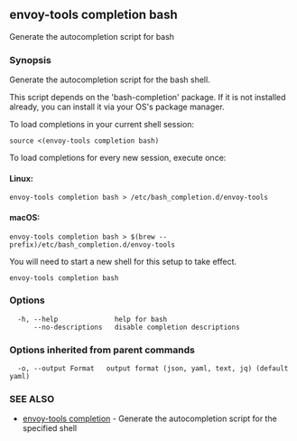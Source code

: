 ## envoy-tools completion bash

Generate the autocompletion script for bash

### Synopsis

Generate the autocompletion script for the bash shell.

This script depends on the 'bash-completion' package.
If it is not installed already, you can install it via your OS's package manager.

To load completions in your current shell session:

	source <(envoy-tools completion bash)

To load completions for every new session, execute once:

#### Linux:

	envoy-tools completion bash > /etc/bash_completion.d/envoy-tools

#### macOS:

	envoy-tools completion bash > $(brew --prefix)/etc/bash_completion.d/envoy-tools

You will need to start a new shell for this setup to take effect.


```
envoy-tools completion bash
```

### Options

```
  -h, --help              help for bash
      --no-descriptions   disable completion descriptions
```

### Options inherited from parent commands

```
  -o, --output Format   output format (json, yaml, text, jq) (default yaml)
```

### SEE ALSO

* [envoy-tools completion](envoy-tools_completion.md)	 - Generate the autocompletion script for the specified shell

